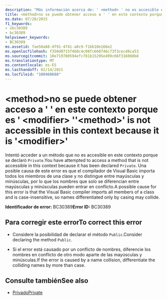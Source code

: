 ```yaml
---
description: "Más información acerca de: ' <method> ' no es accesible en este contexto porque es ' <modifier> '"
title: <method>no se puede obtener acceso a ' ' en este contexto porque es ' <modifier> '
ms.date: 07/20/2015
f1_keywords:
- vbc30389
- bc30389
helpviewer_keywords:
- BC30389
ms.assetid: fae58a68-df91-4741-a8c9-f1bb10e166e2
ms.openlocfilehash: f350d0715f4b0c4c08fc660746c73f3cec48ca53
ms.sourcegitcommit: 10e719780594efc781b15295e499c66f316068b8
ms.translationtype: MT
ms.contentlocale: es-ES
ms.lasthandoff: 02/14/2021
ms.locfileid: "100460688"
---
```

# <a name="method-is-not-accessible-in-this-context-because-it-is-modifier"></a><span data-ttu-id="a37fa-103">\<method>no se puede obtener acceso a ' ' en este contexto porque es ' \<modifier> '</span><span class="sxs-lookup"><span data-stu-id="a37fa-103">'\<method>' is not accessible in this context because it is '\<modifier>'</span></span>

<span data-ttu-id="a37fa-104">Intentó acceder a un método que no es accesible en este contexto porque se declaró `Private`.</span><span class="sxs-lookup"><span data-stu-id="a37fa-104">You have attempted to access a method that is not accessible in this context because it has been declared `Private`.</span></span> <span data-ttu-id="a37fa-105">Una posible causa de este error es que el compilador de Visual Basic importa todos los miembros de una clase y no distingue entre mayúsculas y minúsculas, por lo que los nombres que solo se diferencian entre mayúsculas y minúsculas pueden entrar en conflicto.</span><span class="sxs-lookup"><span data-stu-id="a37fa-105">A possible cause for this error is that the Visual Basic compiler imports all members of a class and is case-insensitive, so names differentiated only by casing may collide.</span></span>  
  
 <span data-ttu-id="a37fa-106">**Identificador de error:** BC30389</span><span class="sxs-lookup"><span data-stu-id="a37fa-106">**Error ID:** BC30389</span></span>  
  
## <a name="to-correct-this-error"></a><span data-ttu-id="a37fa-107">Para corregir este error</span><span class="sxs-lookup"><span data-stu-id="a37fa-107">To correct this error</span></span>  
  
- <span data-ttu-id="a37fa-108">Considere la posibilidad de declarar el método `Public`.</span><span class="sxs-lookup"><span data-stu-id="a37fa-108">Consider declaring the method `Public`.</span></span>  
  
- <span data-ttu-id="a37fa-109">Si el error está causado por un conflicto de nombres, diferencie los nombres en conflicto de otro modo aparte de las mayúsculas y minúsculas.</span><span class="sxs-lookup"><span data-stu-id="a37fa-109">If the error is caused by a name collision, differentiate the colliding names by more than case.</span></span>  
  
## <a name="see-also"></a><span data-ttu-id="a37fa-110">Consulte también</span><span class="sxs-lookup"><span data-stu-id="a37fa-110">See also</span></span>

- [<span data-ttu-id="a37fa-111">Privado</span><span class="sxs-lookup"><span data-stu-id="a37fa-111">Private</span></span>](../language-reference/modifiers/private.md)
